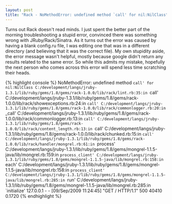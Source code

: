 ```yaml
---
layout: post
title: "Rack - NoMethodError: undefined method `call' for nil:NilClass"
---
```


Turns out Rack doesn't read minds. I just spent the better part of the morning troubleshooting a stupid error, convinced there was something wrong with JRuby/Rack/Sinatra. As it turns out the error was caused by having a blank config.ru file,  I was editing one that was in a different directory (and believing that it was the correct file). My own stupidity aside, the error message wasn't helpful, mostly because google didn't return any results related to the same error. So while this admits my mistake, hopefully the next person who comes across this error will spend less time scratching their heads.

{% highlight console %}
NoMethodError: undefined method `call' for nil:NilClass
C:/development/langs/jruby-1.3.1/lib/ruby/gems/1.8/gems/rack-1.0.0/lib/rack/lint.rb:35:in `call'
C:/development/langs/jruby-1.3.1/lib/ruby/gems/1.8/gems/rack-1.0.0/lib/rack/showexceptions.rb:24:in `call'
C:/development/langs/jruby-1.3.1/lib/ruby/gems/1.8/gems/rack-1.0.0/lib/rack/commonlogger.rb:20:in `_call'
C:/development/langs/jruby-1.3.1/lib/ruby/gems/1.8/gems/rack-1.0.0/lib/rack/commonlogger.rb:13:in `call'
C:/development/langs/jruby-1.3.1/lib/ruby/gems/1.8/gems/rack-1.0.0/lib/rack/content_length.rb:13:in `call'
C:/development/langs/jruby-1.3.1/lib/ruby/gems/1.8/gems/rack-1.0.0/lib/rack/chunked.rb:15:in `call'
C:/development/langs/jruby-1.3.1/lib/ruby/gems/1.8/gems/rack-1.0.0/lib/rack/handler/mongrel.rb:61:in `process'
C:/development/langs/jruby-1.3.1/lib/ruby/gems/1.8/gems/mongrel-1.1.5-java/lib/mongrel.rb:159:in `process_client'
C:/development/langs/jruby-1.3.1/lib/ruby/gems/1.8/gems/mongrel-1.1.5-java/lib/mongrel.rb:158:in `each'
C:/development/langs/jruby-1.3.1/lib/ruby/gems/1.8/gems/mongrel-1.1.5-java/lib/mongrel.rb:158:in `process_client'
C:/development/langs/jruby-1.3.1/lib/ruby/gems/1.8/gems/mongrel-1.1.5-java/lib/mongrel.rb:285:in `run'
C:/development/langs/jruby-1.3.1/lib/ruby/gems/1.8/gems/mongrel-1.1.5-java/lib/mongrel.rb:285:in `initialize'
127.0.0.1 - - [09/Sep/2009 11:24:45] "GET / HTTP/1.1" 500 40410 0.1720
{% endhighlight %}
